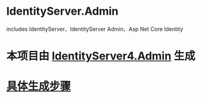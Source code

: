 # IdentityServer.Admin
includes IdentityServer、IdentityServer Admin、Asp Net Core Identity


# 本项目由 [IdentityServer4.Admin](https://github.com/skoruba/IdentityServer4.Admin)  生成

# [具体生成步骤](https://www.yuque.com/myesn/cu0qtl/abphet)
